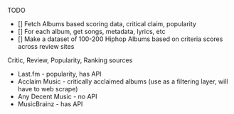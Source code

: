 TODO
- [] Fetch Albums based scoring data, critical claim, popularity
- [] For each album, get songs, metadata, lyrics, etc
- [] Make a dataset of 100-200 Hiphop Albums based on criteria scores across review sites

Critic, Review, Popularity, Ranking sources
- Last.fm - popularity, has API
- Acclaim Music - critically acclaimed albums (use as a filtering layer, will have to web scrape)
- Any Decent Music - no API
- MusicBrainz - has API
